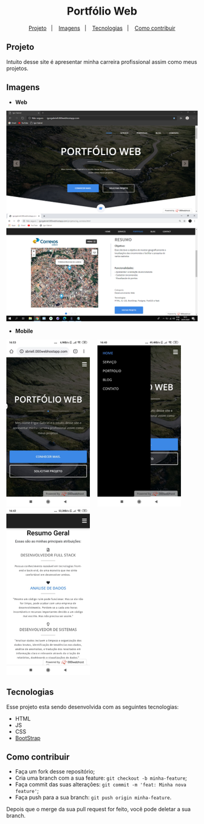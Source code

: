 <h1 align="center">
    Portfólio Web
</h1>

<p align="center">
  <a href="#projeto">Projeto</a>&nbsp;&nbsp;&nbsp;|&nbsp;&nbsp;&nbsp;
  <a href="#imagens">Imagens</a>&nbsp;&nbsp;&nbsp;|&nbsp;&nbsp;&nbsp;
  <a href="#tecnologias">Tecnologias</a>&nbsp;&nbsp;&nbsp;|&nbsp;&nbsp;&nbsp;
  <a href="#como-contribuir">Como contribuir</a>
</p>

## Projeto
Intuito desse site é apresentar minha carreira profissional assim como meus projetos.

## Imagens

- **Web**

<img src="assets/img/portifolio12.PNG" width="700px" >
<br>
<img src="assets/img/portifolio9.PNG" width="700px" >

- **Mobile**

<img src="assets/img/portifolio8.jpeg" width="220px" >
&nbsp;&nbsp;&nbsp;
<img src="assets/img/portifolio7.jpeg" width="220px" >
&nbsp;&nbsp;&nbsp;
<img src="assets/img/portifolio6.jpeg" width="220px" >



## Tecnologias

Esse projeto esta sendo desenvolvida com as seguintes tecnologias:

- HTML
- JS
- CSS
- [BootStrap](https://getbootstrap.com/)

## Como contribuir

- Faça um fork desse repositório;
- Cria uma branch com a sua feature: `git checkout -b minha-feature`;
- Faça commit das suas alterações: `git commit -m 'feat: Minha nova feature'`;
- Faça push para a sua branch: `git push origin minha-feature`.

Depois que o merge da sua pull request for feito, você pode deletar a sua branch.